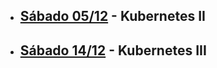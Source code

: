 - ## [Sábado 05/12](https://youtu.be/R-YUuUbonQU) - Kubernetes II
- ## [Sábado 14/12](https://youtu.be/2yK86pm0yGU) - Kubernetes III
